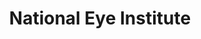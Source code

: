 ---
# This topic lives at
# https://digital.gov/topics/national-eye-institute

slug: "national-eye-institute"

# Topic Title
title: "National Eye Institute"

# description — keep it short and clear
summary: ""


# Weight
weight: 1

# For more information on managing topics,
# see https://github.com/GSA/digitalgov.gov/wiki
---